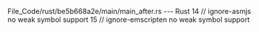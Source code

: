 File_Code/rust/be5b668a2e/main/main_after.rs --- Rust
                                                                                                                                                            14 // ignore-asmjs no weak symbol support
                                                                                                                                                            15 // ignore-emscripten no weak symbol support

